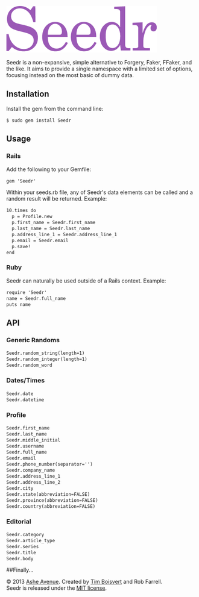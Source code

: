 ![Seedr](/img/logo.png)

Seedr is a non-expansive, simple alternative to Forgery, Faker, FFaker, and the like. It aims to provide a single namespace with a limited set of options, focusing instead on the most basic of dummy data. 

## Installation

Install the gem from the command line:

    $ sudo gem install Seedr

## Usage

### Rails

Add the following to your Gemfile:

    gem 'Seedr'

Within your seeds.rb file, any of Seedr's data elements can be called and a random result will be returned. Example:

    10.times do
      p = Profile.new
      p.first_name = Seedr.first_name
      p.last_name = Seedr.last_name
      p.address_line_1 = Seedr.address_line_1
      p.email = Seedr.email
      p.save!
    end

### Ruby

Seedr can naturally be used outside of a Rails context. Example:

    require 'Seedr'
    name = Seedr.full_name
    puts name
    
## API

### Generic Randoms

    Seedr.random_string(length=1)
    Seedr.random_integer(length=1)
    Seedr.random_word
    
### Dates/Times

    Seedr.date
    Seedr.datetime
    
### Profile

    Seedr.first_name
    Seedr.last_name
    Seedr.middle_initial
    Seedr.username
    Seedr.full_name
    Seedr.email
    Seedr.phone_number(separator='')
    Seedr.company_name
    Seedr.address_line_1
    Seedr.address_line_2
    Seedr.city
    Seedr.state(abbreviation=FALSE)
    Seedr.province(abbreviation=FALSE)
    Seedr.country(abbreviation=FALSE)
    
### Editorial

    Seedr.category
    Seedr.article_type
    Seedr.series
    Seedr.title
    Seedr.body
    
##Finally...

© 2013 <a href="http://www.asheavenue.com">Ashe Avenue</a>. Created by <a href="http://twitter.com/timboisvert">Tim Boisvert</a> and Rob Farrell.
<br />
Seedr is released under the <a href="http://opensource.org/licenses/MIT">MIT license</a>.

